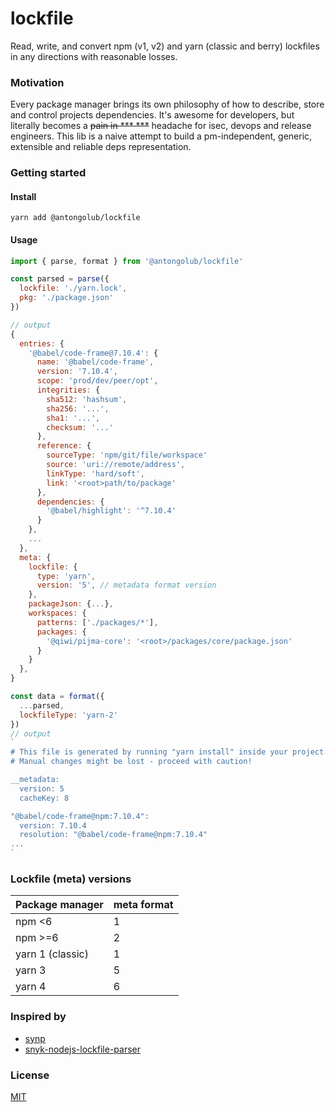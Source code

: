 # lockfile
Read, write, and convert npm (v1, v2) and yarn (classic and berry) lockfiles in any directions with reasonable losses.

### Motivation
Every package manager brings its own philosophy of how to describe, store and control projects dependencies.
It's awesome for developers, but literally becomes a ~~pain in *** ***~~ headache for isec, devops and release engineers.
This lib is a naive attempt to build a pm-independent, generic, extensible and reliable deps representation.

### Getting started
#### Install
```shell
yarn add @antongolub/lockfile
```

#### Usage
```js
import { parse, format } from '@antongolub/lockfile'

const parsed = parse({
  lockfile: './yarn.lock',
  pkg: './package.json'
})

// output
{
  entries: {
    '@babel/code-frame@7.10.4': {
      name: '@babel/code-frame',
      version: '7.10.4',
      scope: 'prod/dev/peer/opt',
      integrities: {
        sha512: 'hashsum',
        sha256: '...',
        sha1: '...',
        checksum: '...'
      },
      reference: {
        sourceType: 'npm/git/file/workspace'
        source: 'uri://remote/address',
        linkType: 'hard/soft',
        link: '<root>path/to/package'
      },
      dependencies: {
        '@babel/highlight': '^7.10.4'
      }
    },
    ...
  },
  meta: {
    lockfile: {
      type: 'yarn',
      version: '5', // metadata format version
    },
    packageJson: {...},
    workspaces: {
      patterns: ['./packages/*'],
      packages: {
        '@qiwi/pijma-core': '<root>/packages/core/package.json'
      }
    }
  },
}

const data = format({
  ...parsed,
  lockfileType: 'yarn-2'
})
// output
`
# This file is generated by running "yarn install" inside your project.
# Manual changes might be lost - proceed with caution!

__metadata:
  version: 5
  cacheKey: 8

"@babel/code-frame@npm:7.10.4":
  version: 7.10.4
  resolution: "@babel/code-frame@npm:7.10.4"
...
`
```

### Lockfile (meta) versions
| Package manager  | meta format |
|------------------|-------------|
| npm <6           | 1           |
| npm >=6          | 2           |
| yarn 1 (classic) | 1           |
| yarn 3           | 5           |
| yarn 4           | 6           |

### Inspired by
* [synp](https://github.com/imsnif/synp)
* [snyk-nodejs-lockfile-parser](https://github.com/snyk/nodejs-lockfile-parser)

### License
[MIT](./LICENSE)
